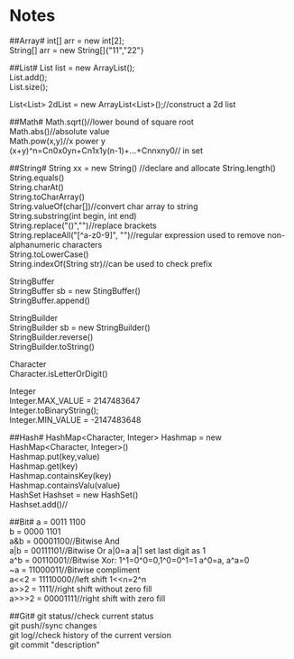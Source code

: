 Notes=================##Array#int[] arr = new int[2];  String[] arr = new String[]{"11","22"}##List#List<Integer> list = new ArrayList<Integer>();  List.add();  List.size();  List<List<Integer>> 2dList = new ArrayList<List<Integer>>();//construct a 2d list  ##Math#Math.sqrt()//lower bound of square root  Math.abs()//absolute value  Math.pow(x,y)//x power y  (x+y)^n=Cn0x0yn+Cn1x1y(n-1)+...+Cnnxny0// in set##String#String xx = new String() //declare and allocateString.length()  String.equals()  String.charAt()  String.toCharArray()  String.valueOf(char[])//convert char array to string  String.substring(int begin, int end)  String.replace("()","")//replace brackets  String.replaceAll("[^a-z0-9]", "")//regular expression used to remove non-alphanumeric characters  String.toLowerCase()  String.indexOf(String str)//can be used to check prefix  StringBuffer  StringBuffer sb = new StingBuffer()  StringBuffer.append()  StringBuilder  StringBuilder sb = new StringBuilder()  StringBuilder.reverse()  StringBuilder.toString()  Character  Character.isLetterOrDigit() Integer  Integer.MAX_VALUE = 2147483647  Integer.toBinaryString();  Integer.MIN_VALUE = -2147483648##Hash#HashMap<Character, Integer> Hashmap = new HashMap<Character, Integer>()    Hashmap.put(key,value)  Hashmap.get(key)  Hashmap.containsKey(key)  Hashmap.containsValu(value)  HashSet<Integer> Hashset = new HashSet<Integer>()  Hashset.add()//##Bit#a = 0011 1100  b = 0000 1101  a&b = 00001100//Bitwise And  a|b = 00111101//Bitwise Or a|0=a a|1 set last digit as 1   a^b = 00110001//Bitwise Xor: 1^1=0^0=0,1^0=0^1=1 a^0=a, a^a=0  ~a = 11000011//Bitwise compliment  a<<2 = 11110000//left shift 1<<n=2^n  a>>2 = 1111//right shift without zero fill  a>>>2 = 00001111//right shift with zero fill  ##Git#git status//check current status  git push//sync changes  git log//check history of the current version  git commit "description"